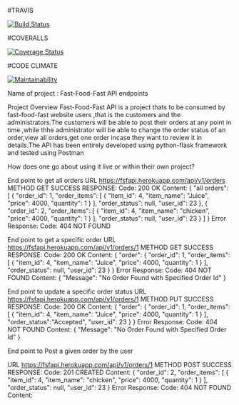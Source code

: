#TRAVIS 

[![Build Status](https://travis-ci.org/felixkiryowa/fast-food-fast.svg?branch=develop)](https://travis-ci.org/felixkiryowa/fast-food-fast)

#COVERALLS

[![Coverage Status](https://coveralls.io/repos/github/felixkiryowa/fast-food-fast/badge.svg?branch=develop)](https://coveralls.io/github/felixkiryowa/fast-food-fast?branch=develop)

#CODE CLIMATE

[![Maintainability](https://api.codeclimate.com/v1/badges/69009c49be9bd4b59267/maintainability)](https://codeclimate.com/github/felixkiryowa/fast-food-fast/maintainability)

Name of project  : Fast-Food-Fast API endpoints

Project Overview
Fast-Food-Fast API is a project thats to be consumed by fast-food-fast website users ,that is the customers and the administrators.The customers will be able to post their orders at any point in time ,while thhe administrator will be able to change the order status of an order,view all orders,get one order incase they want to review it in details.The API has been entirely developed using python-flask framework and tested using Postman

How does one go about using it live or within their own project?

End point to get all orders
URL
https://fsfapi.herokuapp.com/api/v1/orders
METHOD
GET
SUCCESS RESPONSE:
Code: 200 OK
Content:
{
    "all orders": [
        {
            "order_id": 1,
            "order_items": [
                {
                    "item_id": 4,
                    "item_name": "Juice",
                    "price": 4000,
                    "quantity": 1
                }
            ],
            "order_status": null,
            "user_id": 23
        },
        {
            "order_id": 2,
            "order_items": [
                {
                    "item_id": 4,
                    "item_name": "chicken",
                    "price": 4000,
                    "quantity": 1
                }
            ],
            "order_status": null,
            "user_id": 23
        }
    ]
}
Error Response:
Code: 404 NOT FOUND


End point to get a specific order
URL
https://fsfapi.herokuapp.com/api/v1/orders/1
METHOD
GET
SUCCESS RESPONSE:
Code: 200 OK
Content:
{
    "order": {
        "order_id": 1,
        "order_items": [
            {
                "item_id": 4,
                "item_name": "Juice",
                "price": 4000,
                "quantity": 1
            }
        ],
        "order_status": null,
        "user_id": 23
    }
}
Error Response:
Code: 404 NOT FOUND
Content:
{
    "Message": "No Order Found with Specified Order Id"
}


End point to update a specific order status
URL
https://fsfapi.herokuapp.com/api/v1/orders/1
METHOD
PUT
SUCCESS RESPONSE:
Code: 200 OK
Content:
{
    "order": {
        "order_id": 1,
        "order_items": [
            {
                "item_id": 4,
                "item_name": "Juice",
                "price": 4000,
                "quantity": 1
            }
        ],
        "order_status":"Accepted",
        "user_id": 23
    }
}
Error Response:
Code: 404 NOT FOUND
Content:
{
    "Message": "No Order Found with Specified Order Id"
}


End point to Post  a given order by the user

URL
https://fsfapi.herokuapp.com/api/v1/orders/1
METHOD
POST
SUCCESS RESPONSE:
Code: 201 CREATED
Content:
{
    "order_id": 2,
    "order_items": [
        {
            "item_id": 4,
            "item_name": "chicken",
            "price": 4000,
            "quantity": 1
        }
    ],
    "order_status": null,
    "user_id": 23
}
Error Response:
Code: 404 NOT FOUND
Content:


